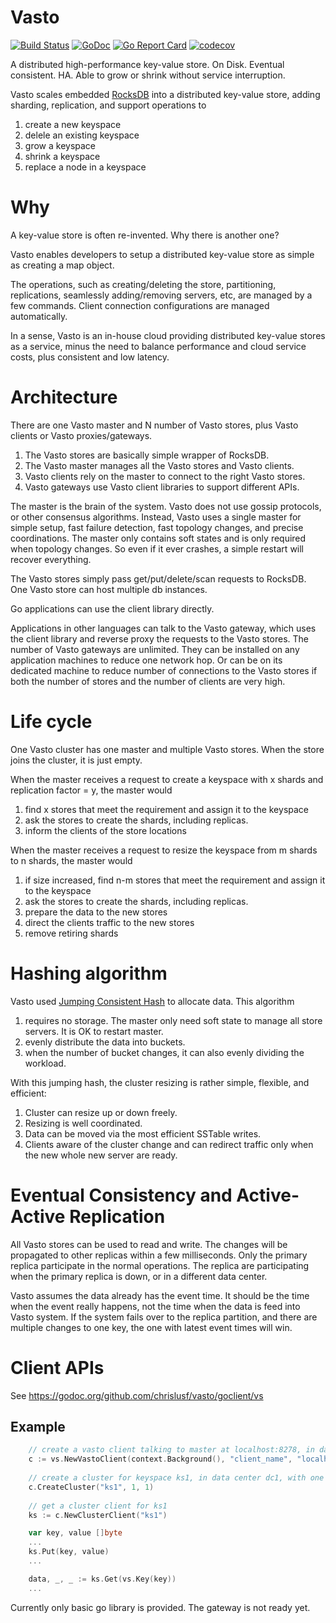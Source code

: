 # Vasto

[![Build Status](https://travis-ci.org/chrislusf/vasto.svg?branch=master)](https://travis-ci.org/chrislusf/vasto)
[![GoDoc](https://godoc.org/github.com/chrislusf/vasto/goclient/vs?status.svg)](https://godoc.org/github.com/chrislusf/vasto/goclient/vs)
[![Go Report Card](https://goreportcard.com/badge/github.com/chrislusf/vasto)](https://goreportcard.com/report/github.com/chrislusf/vasto)
[![codecov](https://codecov.io/gh/chrislusf/vasto/branch/master/graph/badge.svg)](https://codecov.io/gh/chrislusf/vasto)

A distributed high-performance key-value store. On Disk. Eventual consistent. HA. Able to grow or shrink without service interruption.

Vasto scales embedded [RocksDB](https://github.com/facebook/rocksdb) into a distributed key-value store,
adding sharding, replication, and support operations to
1. create a new keyspace
1. delele an existing keyspace
1. grow a keyspace
1. shrink a keyspace
1. replace a node in a keyspace

# Why
A key-value store is often re-invented. Why there is another one?

Vasto enables developers to setup a distributed key-value store as simple as creating a map object.

The operations, such as creating/deleting the store, partitioning, replications, seamlessly adding/removing servers, etc,
are managed by a few commands.
Client connection configurations are managed automatically.

In a sense, Vasto is an in-house cloud providing distributed key-value stores as a service, 
minus the need to balance performance and cloud service costs, plus consistent and low latency.

# Architecture

There are one Vasto master and N number of Vasto stores, plus Vasto clients or Vasto proxies/gateways.
1. The Vasto stores are basically simple wrapper of RocksDB. 
1. The Vasto master manages all the Vasto stores and Vasto clients.
1. Vasto clients rely on the master to connect to the right Vasto stores.
1. Vasto gateways use Vasto client libraries to support different APIs.

The master is the brain of the system. Vasto does not use gossip protocols, or other consensus algorithms.
Instead, Vasto uses a single master for simple setup, fast failure detection, fast topology changes,
and precise coordinations.
The master only contains soft states and is only required when topology changes. 
So even if it ever crashes, a simple restart will recover everything.

The Vasto stores simply pass get/put/delete/scan requests to RocksDB. 
One Vasto store can host multiple db instances.

Go applications can use the client library directly.

Applications in other languages can talk to the Vasto gateway, which uses the client library and reverse proxy the requests
to the Vasto stores. The number of Vasto gateways are unlimited. 
They can be installed on any application machines to reduce one network hop. 
Or can be on its dedicated machine to reduce number of connections to the Vasto stores if both the number of stores and the number of clients are very high.


# Life cycle

One Vasto cluster has one master and multiple Vasto stores. When the store joins the cluster, it is just empty.

When the master receives a request to create a keyspace with x shards and replication factor = y, the master would
1. find x stores that meet the requirement and assign it to the keyspace
1. ask the stores to create the shards, including replicas.
1. inform the clients of the store locations

When the master receives a request to resize the keyspace from m shards to n shards, the master would
1. if size increased, find n-m stores that meet the requirement and assign it to the keyspace
1. ask the stores to create the shards, including replicas.
1. prepare the data to the new stores
1. direct the clients traffic to the new stores
1. remove retiring shards

# Hashing algorithm

Vasto used [Jumping Consistent Hash](https://arxiv.org/abs/1406.2294) to allocate data. This algorithm
1. requires no storage. The master only need soft state to manage all store servers. It is OK to restart master.
1. evenly distribute the data into buckets.
1. when the number of bucket changes, it can also evenly dividing the workload.

With this jumping hash, the cluster resizing is rather simple, flexible, and efficient:
1. Cluster can resize up or down freely.
1. Resizing is well coordinated.
1. Data can be moved via the most efficient SSTable writes.
1. Clients aware of the cluster change and can redirect traffic only when the new whole new server are ready.

# Eventual Consistency and Active-Active Replication

All Vasto stores can be used to read and write. The changes will be propagated to other replicas within a few
milliseconds. Only the primary replica participate in the normal operations. The replica are participating
when the primary replica is down, or in a different data center.

Vasto assumes the data already has the event time. It should be the time when the event really happens, not the
time when the data is feed into Vasto system. If the system fails over to the replica partition, and there are
multiple changes to one key, the one with latest event times will win.

# Client APIs

See https://godoc.org/github.com/chrislusf/vasto/goclient/vs

## Example

```go
    // create a vasto client talking to master at localhost:8278, in data center dc1
    c := vs.NewVastoClient(context.Background(), "client_name", "localhost:8278")
    
    // create a cluster for keyspace ks1, in data center dc1, with one server, and one copy of data.
    c.CreateCluster("ks1", 1, 1)
    
    // get a cluster client for ks1
    ks := c.NewClusterClient("ks1")

    var key, value []byte
    ...
    ks.Put(key, value)    
    ...

    data, _, _ := ks.Get(vs.Key(key))
    ...
```


Currently only basic go library is provided. The gateway is not ready yet.
